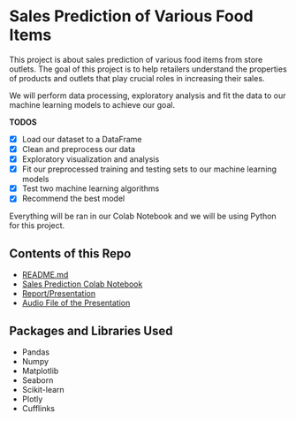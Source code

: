 # Sales Prediction of Various Food Items

This project is about sales prediction of various food items from store outlets. The goal of this project is to help retailers understand the properties of products and outlets that play crucial roles in increasing their sales. 

We will perform data processing, exploratory analysis and fit the data to our machine learning models to achieve our goal.

**TODOS**
- [x] Load our dataset to a DataFrame
- [x] Clean and preprocess our data
- [x] Exploratory visualization and analysis
- [x] Fit our preprocessed training and testing sets to our machine learning models
- [x] Test two machine learning algorithms
- [x] Recommend the best model 

Everything will be ran in our Colab Notebook and we will be using Python for this project. 

## Contents of this Repo

* [README.md](https://github.com/vincebarokie/sales-prediction/edit/main/README.md)
* [Sales Prediction Colab Notebook](https://github.com/vincebarokie/sales-prediction/blob/main/sales_prediction.ipynb)
* [Report/Presentation](https://github.com/vincebarokie/sales-prediction/blob/main/Sales%20Prediction%20Presentation.pptx)
* [Audio File of the Presentation](https://github.com/vincebarokie/sales-prediction/blob/main/sales_prediction_presentation.mp4)

## Packages and Libraries Used
- Pandas
- Numpy
- Matplotlib
- Seaborn
- Scikit-learn
- Plotly
- Cufflinks
